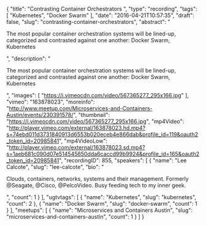 {
  "title": "Contrasting Container Orchestrators ",
  "type": "recording",
  "tags": [
    "Kubernetes",
    "Docker Swarm"
  ],
  "date": "2016-04-21T10:57:35",
  "draft": false,
  "slug": "contrasting-container-orchestrators",
  "abstract": "<p>The most popular container orchestration systems will be lined-up, categorized and contrasted against one another: Docker Swarm, Kubernetes</p>",
  "description": "<p>The most popular container orchestration systems will be lined-up, categorized and contrasted against one another: Docker Swarm, Kubernetes</p>",
  "images": [
    "https://i.vimeocdn.com/video/567365277_295x166.jpg"
  ],
  "vimeo": "163878023",
  "moreinfo": "http://www.meetup.com/Microservices-and-Containers-Austin/events/230391578/",
  "thumbnail": "https://i.vimeocdn.com/video/567365277_295x166.jpg",
  "mp4Video": "http://player.vimeo.com/external/163878023.hd.mp4?s=74ebd011d3731840913d6553b020eceb4e866dab&profile_id=119&oauth2_token_id=20985841",
  "mp4VideoLow": "http://player.vimeo.com/external/163878023.sd.mp4?s=1aeb681c090d07e514545650dda6caccd99b9924&profile_id=165&oauth2_token_id=20985841",
  "recordingID": 855,
  "speakers": [
    {
      "name": "Lee Calcote",
      "slug": "lee-calcote",
      "bio": "<p>Clouds, containers, networks, systems and their management. Formerly @Seagate, @Cisco, @PelcoVideo. Busy feeding tech to my inner geek.</p>",
      "count": 1
    }
  ],
  "ugtvtags": [
    {
      "name": "Kubernetes",
      "slug": "kubernetes",
      "count": 2
    },
    {
      "name": "Docker Swarm",
      "slug": "docker-swarm",
      "count": 1
    }
  ],
  "meetups": [
    {
      "name": "Microservices and Containers Austin",
      "slug": "microservices-and-containers-austin",
      "count": 1
    }
  ]
}